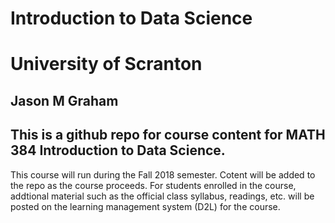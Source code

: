 # Introduction to Data Science
# University of Scranton
## Jason M Graham
## This is a github repo for course content for MATH 384 Introduction to Data Science.

This course will run during the Fall 2018 semester. Cotent will be added to the
repo as the course proceeds. For students enrolled in the course, addtional
material such as the official class syllabus, readings, etc. will be posted
on the learning management system (D2L) for the course.
